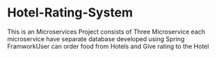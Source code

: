 # Hotel-Rating-System
This is an Microservices Project consists of Three Microservice each microservice have separate database developed using Spring FramworkUser can order food from Hotels and Give rating to the Hotel

